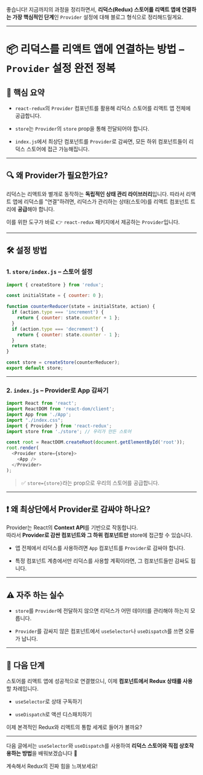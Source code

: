 좋습니다! 지금까지의 과정을 정리하면서, **리덕스(Redux) 스토어를 리액트 앱에 연결하는 가장 핵심적인 단계**인 `Provider` 설정에 대해 블로그 형식으로 정리해드릴게요.

---

# 📦 리덕스를 리액트 앱에 연결하는 방법 – `Provider` 설정 완전 정복

## 🔑 핵심 요약

- `react-redux`의 `Provider` 컴포넌트를 활용해 리덕스 스토어를 리액트 앱 전체에 공급합니다.
    
- `store`는 `Provider`의 `store` prop을 통해 전달되어야 합니다.
    
- `index.js`에서 최상단 컴포넌트를 `Provider`로 감싸면, 모든 하위 컴포넌트들이 리덕스 스토어에 접근 가능해집니다.
    

---

## 🔍 왜 Provider가 필요한가요?

리덕스는 리액트와 별개로 동작하는 **독립적인 상태 관리 라이브러리**입니다. 따라서 리액트 앱에 리덕스를 "연결"하려면, 리덕스가 관리하는 상태(스토어)를 리액트 컴포넌트 트리에 **공급**해야 합니다.

이를 위한 도구가 바로 👉 `react-redux` 패키지에서 제공하는 `Provider`입니다.

---

## 🛠️ 설정 방법

### 1. `store/index.js` – 스토어 설정

```js
import { createStore } from 'redux';

const initialState = { counter: 0 };

function counterReducer(state = initialState, action) {
  if (action.type === 'increment') {
    return { counter: state.counter + 1 };
  }
  if (action.type === 'decrement') {
    return { counter: state.counter - 1 };
  }
  return state;
}

const store = createStore(counterReducer);
export default store;
```

---

### 2. `index.js` – Provider로 App 감싸기

```js
import React from 'react';
import ReactDOM from 'react-dom/client';
import App from './App';
import "./index.css";
import { Provider } from 'react-redux';
import store from './store'; // 우리가 만든 스토어

const root = ReactDOM.createRoot(document.getElementById('root'));
root.render(
  <Provider store={store}>
    <App />
  </Provider>
);
```

> ✅ `store={store}`라는 prop으로 우리의 스토어를 공급합니다.

---

## ❗ 왜 최상단에서 Provider로 감싸야 하나요?

Provider는 React의 **Context API**를 기반으로 작동합니다.  
따라서 **Provider로 감싼 컴포넌트와 그 하위 컴포넌트만** store에 접근할 수 있습니다.

- 앱 전체에서 리덕스를 사용하려면 `App` 컴포넌트를 `Provider`로 감싸야 합니다.
    
- 특정 컴포넌트 계층에서만 리덕스를 사용할 계획이라면, 그 컴포넌트들만 감싸도 됩니다.
    

---

## ⚠️ 자주 하는 실수

- `store`를 `Provider`에 전달하지 않으면 리덕스가 어떤 데이터를 관리해야 하는지 모릅니다.
    
- `Provider`를 감싸지 않은 컴포넌트에서 `useSelector`나 `useDispatch`를 쓰면 오류가 납니다.
    

---

## 🎯 다음 단계

스토어를 리액트 앱에 성공적으로 연결했으니, 이제 **컴포넌트에서 Redux 상태를 사용**할 차례입니다.

- `useSelector`로 상태 구독하기
    
- `useDispatch`로 액션 디스패치하기
    

이제 본격적인 Redux와 리액트의 통합 세계로 들어가 볼까요?

---

다음 글에서는 `useSelector`와 `useDispatch`를 사용하여 **리덕스 스토어와 직접 상호작용하는 방법**을 배워보겠습니다 💪

계속해서 Redux의 진짜 힘을 느껴보세요!